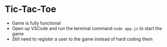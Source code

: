 # Tic-Tac-Toe

- Game is fully functional
- Open up VSCode and run the terminal command `node app.js` to start the game
- Still need to register a user to the game instead of hard coding them
